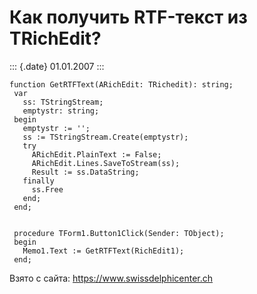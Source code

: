 Как получить RTF-текст из TRichEdit?
====================================

::: {.date}
01.01.2007
:::

    function GetRTFText(ARichEdit: TRichedit): string;
     var
       ss: TStringStream;
       emptystr: string;
     begin
       emptystr := '';
       ss := TStringStream.Create(emptystr);
       try
         ARichEdit.PlainText := False;
         ARichEdit.Lines.SaveToStream(ss);
         Result := ss.DataString;
       finally
         ss.Free
       end;
     end;
     
     
     procedure TForm1.Button1Click(Sender: TObject);
     begin
       Memo1.Text := GetRTFText(RichEdit1);
     end;

Взято с сайта: <https://www.swissdelphicenter.ch>
